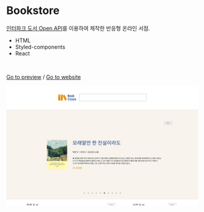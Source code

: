 # Bookstore

[인터파크 도서 Open API](http://book.interpark.com/bookPark/html/bookpinion/api_main.html)를 이용하여 제작한 반응형 온라인 서점.

- HTML
- Styled-components
- React

<br>

<span>[Go to preview](https://www.notion.so/Preview-Bookstore-aa7f47ff29ea41089a97ed9f0476ae60)</span> /
<span>[Go to website](https://bookstore-iota.vercel.app/)</span>

![](src/assets/preview.png)